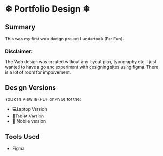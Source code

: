 # ❄ Portfolio Design ❄

## Summary
This was my first web design project I undertook (For Fun). 
### Disclaimer: 
The Web design was created without any layout plan, typography etc. I just wanted to have a go and experiment with designing sites using figma. 
There is a lot of room for imporvement. 

## Design Versions 
You can View in (PDF or PNG) for the:

* 💻Laptop Version
* 📱Tablet Version
* 📱 Mobile version 

## Tools Used 
* Figma 
